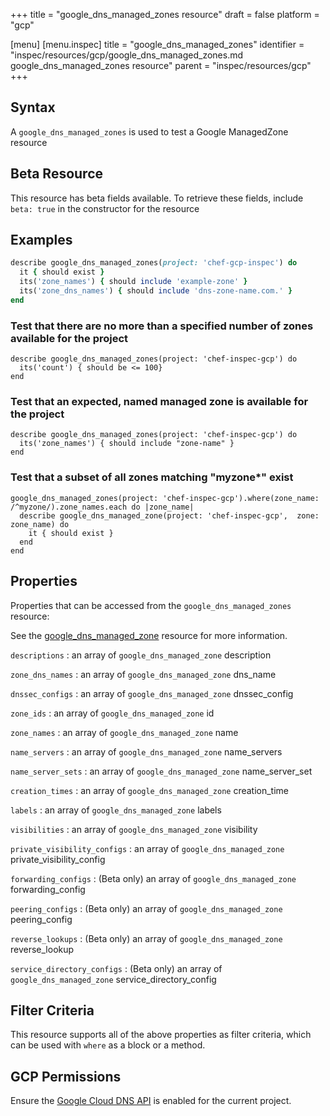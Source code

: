 +++
title = "google_dns_managed_zones resource"
draft = false
platform = "gcp"

[menu]
  [menu.inspec]
    title = "google_dns_managed_zones"
    identifier = "inspec/resources/gcp/google_dns_managed_zones.md google_dns_managed_zones resource"
    parent = "inspec/resources/gcp"
+++

## Syntax

A `google_dns_managed_zones` is used to test a Google ManagedZone resource

## Beta Resource

This resource has beta fields available. To retrieve these fields, include `beta: true` in the constructor for the resource

## Examples

```ruby
describe google_dns_managed_zones(project: 'chef-gcp-inspec') do
  it { should exist }
  its('zone_names') { should include 'example-zone' }
  its('zone_dns_names') { should include 'dns-zone-name.com.' }
end
```

### Test that there are no more than a specified number of zones available for the project

    describe google_dns_managed_zones(project: 'chef-inspec-gcp') do
      its('count') { should be <= 100}
    end

### Test that an expected, named managed zone is available for the project

    describe google_dns_managed_zones(project: 'chef-inspec-gcp') do
      its('zone_names') { should include "zone-name" }
    end

### Test that a subset of all zones matching "myzone\*" exist

    google_dns_managed_zones(project: 'chef-inspec-gcp').where(zone_name: /^myzone/).zone_names.each do |zone_name|
      describe google_dns_managed_zone(project: 'chef-inspec-gcp',  zone: zone_name) do
        it { should exist }
      end
    end

## Properties

Properties that can be accessed from the `google_dns_managed_zones` resource:

See the [google_dns_managed_zone](/inspec/resources/google_dns_managed_zone/#properties) resource for more information.

`descriptions`
: an array of `google_dns_managed_zone` description

`zone_dns_names`
: an array of `google_dns_managed_zone` dns_name

`dnssec_configs`
: an array of `google_dns_managed_zone` dnssec_config

`zone_ids`
: an array of `google_dns_managed_zone` id

`zone_names`
: an array of `google_dns_managed_zone` name

`name_servers`
: an array of `google_dns_managed_zone` name_servers

`name_server_sets`
: an array of `google_dns_managed_zone` name_server_set

`creation_times`
: an array of `google_dns_managed_zone` creation_time

`labels`
: an array of `google_dns_managed_zone` labels

`visibilities`
: an array of `google_dns_managed_zone` visibility

`private_visibility_configs`
: an array of `google_dns_managed_zone` private_visibility_config

`forwarding_configs`
: (Beta only) an array of `google_dns_managed_zone` forwarding_config

`peering_configs`
: (Beta only) an array of `google_dns_managed_zone` peering_config

`reverse_lookups`
: (Beta only) an array of `google_dns_managed_zone` reverse_lookup

`service_directory_configs`
: (Beta only) an array of `google_dns_managed_zone` service_directory_config

## Filter Criteria

This resource supports all of the above properties as filter criteria, which can be used
with `where` as a block or a method.

## GCP Permissions

Ensure the [Google Cloud DNS API](https://console.cloud.google.com/apis/library/dns.googleapis.com/) is enabled for the current project.
